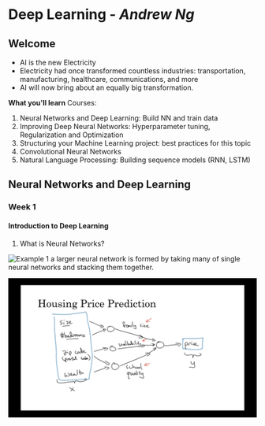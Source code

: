 # Deep Learning - _Andrew Ng_

## Welcome

- AI is the new Electricity
- Electricity had once transformed countless industries: transportation, manufacturing, healthcare, communications, and more
- AI will now bring about an equally big transformation.

__What you'll learn__
Courses:
1. Neural Networks and Deep Learning: Build NN and train data
2. Improving Deep Neural Networks: Hyperparameter tuning, Regularization and Optimization
3. Structuring your Machine Learning project: best practices for this topic
4. Convolutional Neural Networks
5. Natural Language Processing: Building sequence models (RNN, LSTM)


## Neural Networks and Deep Learning

### Week 1

#### Introduction to Deep Learning

1. What is Neural Networks?

![Example 1](./images/Singe-NN.jpg)
a larger neural network is formed by taking many of single neural networks and stacking them together.

![Example 2](./images/Example-2.png)
